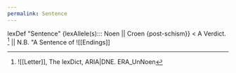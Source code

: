 ```yaml
---
permalink: Sentence
---
```

lexDef "Sentence" {lexAllele(s)::: Noen || Croen {post-schism}} < A Verdict. [^SentenceNoen] || N.B. "A Sentence of ![[Endings]]

[^SentenceNoen]: ![[Letter]], The lexDict, ARIA|DNE. ERA_UnNoen
